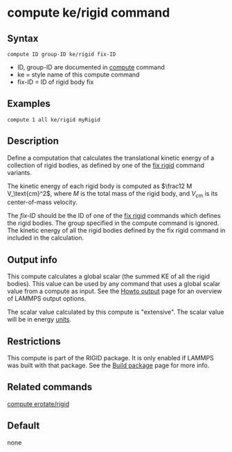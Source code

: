 # compute ke/rigid command

## Syntax

``` LAMMPS
compute ID group-ID ke/rigid fix-ID
```

-   ID, group-ID are documented in [compute](compute) command
-   ke = style name of this compute command
-   fix-ID = ID of rigid body fix

## Examples

``` LAMMPS
compute 1 all ke/rigid myRigid
```

## Description

Define a computation that calculates the translational kinetic energy of
a collection of rigid bodies, as defined by one of the [fix
rigid](fix_rigid) command variants.

The kinetic energy of each rigid body is computed as
$\frac12 M V_\text{cm}^2$, where $M$ is the total mass of the rigid
body, and $V_\text{cm}$ is its center-of-mass velocity.

The *fix-ID* should be the ID of one of the [fix rigid](fix_rigid)
commands which defines the rigid bodies. The group specified in the
compute command is ignored. The kinetic energy of all the rigid bodies
defined by the fix rigid command in included in the calculation.

## Output info

This compute calculates a global scalar (the summed KE of all the rigid
bodies). This value can be used by any command that uses a global scalar
value from a compute as input. See the [Howto output](Howto_output) page
for an overview of LAMMPS output options.

The scalar value calculated by this compute is \"extensive\". The scalar
value will be in energy [units](units).

## Restrictions

This compute is part of the RIGID package. It is only enabled if LAMMPS
was built with that package. See the [Build package](Build_package) page
for more info.

## Related commands

[compute erotate/rigid](compute_erotate_rigid)

## Default

none
